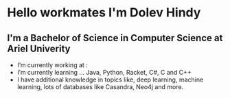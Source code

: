 
# Hello workmates  I'm Dolev Hindy 
## I'm a Bachelor of Science in Computer Science at Ariel Univerity 

- I’m currently working at : 
- I’m currently learning ... Java, Python, Racket, C#, C and C++
- I have additional knowledge in topics like, deep learning, machine learning, lots of databases like Casandra, Neo4j and more.
